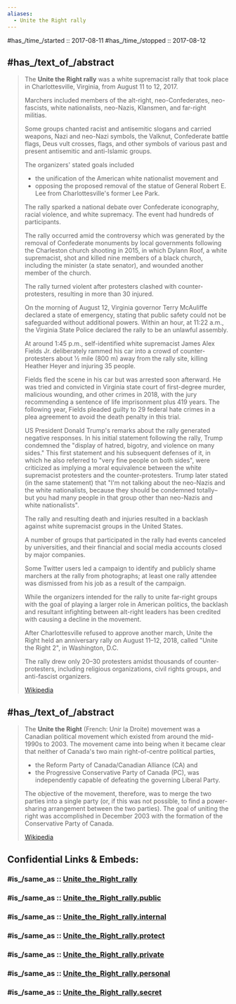 ```yaml
---
aliases:
  - Unite the Right rally
---
```


#has_/time_/started :: 2017-08-11 
#has_/time_/stopped  :: 2017-08-12 


## #has_/text_of_/abstract 

> The **Unite the Right rally** was a white supremacist rally 
> that took place in Charlottesville, Virginia, from August 11 to 12, 2017. 
> 
> Marchers included members of the alt-right, neo-Confederates, 
> neo-fascists, white nationalists, neo-Nazis, Klansmen, and far-right militias. 
> 
> Some groups chanted racist and antisemitic slogans and carried weapons, 
> Nazi and neo-Nazi symbols, the Valknut, Confederate battle flags, Deus vult crosses, flags, 
> and other symbols of various past and present antisemitic and anti-Islamic groups. 
> 
> The organizers' stated goals included 
> - the unification of the American white nationalist movement and 
> - opposing the proposed removal of the statue of General Robert E. Lee 
>   from Charlottesville's former Lee Park. 
> 
> The rally sparked a national debate over Confederate iconography, racial violence, 
> and white supremacy. The event had hundreds of participants. 
>
> The rally occurred amid the controversy which was 
> generated by the removal of Confederate monuments by local governments 
> following the Charleston church shooting in 2015, 
> in which Dylann Roof, a white supremacist, shot and killed nine members of a black church, 
> including the minister (a state senator), and wounded another member of the church. 
> 
> The rally turned violent after protesters clashed with counter-protesters, 
> resulting in more than 30 injured. 
> 
> On the morning of August 12, Virginia governor Terry McAuliffe declared a state of emergency, 
> stating that public safety could not be safeguarded without additional powers. 
> Within an hour, at 11:22 a.m., 
> the Virginia State Police declared the rally to be an unlawful assembly. 
> 
> At around 1:45 p.m., self-identified white supremacist James Alex Fields Jr. 
> deliberately rammed his car into a crowd of counter-protesters 
> about 1⁄2 mile (800 m) away from the rally site, killing Heather Heyer and injuring 35 people. 
> 
> Fields fled the scene in his car but was arrested soon afterward. 
> He was tried and convicted in Virginia state court of first-degree murder, malicious wounding, 
> and other crimes in 2018, with the jury recommending 
> a sentence of life imprisonment plus 419 years. 
> The following year, Fields pleaded guilty to 29 federal hate crimes in a plea agreement 
> to avoid the death penalty in this trial.
>
> US President Donald Trump's remarks about the rally generated negative responses. 
> In his initial statement following the rally, 
> Trump condemned the "display of hatred, bigotry, and violence on many sides." 
> This first statement and his subsequent defenses of it, 
> in which he also referred to "very fine people on both sides", 
> were criticized as implying a moral equivalence 
> between the white supremacist protesters and the counter-protesters. 
> Trump later stated (in the same statement) 
> that "I'm not talking about the neo-Nazis and the white nationalists, 
> because they should be condemned totally–
> but you had many people in that group other than neo-Nazis and white nationalists".
>
> The rally and resulting death and injuries 
> resulted in a backlash against white supremacist groups in the United States. 
> 
> A number of groups that participated in the rally had events canceled by universities, 
> and their financial and social media accounts closed by major companies. 
> 
> Some Twitter users led a campaign to identify 
> and publicly shame marchers at the rally from photographs; 
> at least one rally attendee was dismissed from his job as a result of the campaign. 
> 
> While the organizers intended for the rally to unite far-right groups 
> with the goal of playing a larger role in American politics, 
> the backlash and resultant infighting between alt-right leaders 
> has been credited with causing a decline in the movement.
>
> After Charlottesville refused to approve another march, 
> Unite the Right held an anniversary rally on August 11–12, 2018, 
> called "Unite the Right 2", in Washington, D.C. 
> 
> The rally drew only 20–30 protesters amidst thousands of counter-protesters, 
> including religious organizations, civil rights groups, and anti-fascist organizers.
>
> [Wikipedia](https://en.wikipedia.org/wiki/Unite%20the%20Right%20rally)




## #has_/text_of_/abstract 

> The **Unite the Right** (French: Unir la Droite) movement 
> was a Canadian political movement which existed from around the mid-1990s to 2003. 
> The movement came into being when it became clear that 
> neither of Canada's two main right-of-centre political parties, 
> - the Reform Party of Canada/Canadian Alliance (CA) and 
> - the Progressive Conservative Party of Canada (PC), 
> was independently capable of defeating the governing Liberal Party. 
> 
> The objective of the movement, therefore, was to merge the two parties into a single party 
> (or, if this was not possible, to find a power-sharing arrangement between the two parties). 
> The goal of uniting the right was accomplished in December 2003 
> with the formation of the Conservative Party of Canada.
>
> [Wikipedia](https://en.wikipedia.org/wiki/Unite%20the%20Right%20(Canada))


## Confidential Links & Embeds: 

### #is_/same_as :: [Unite_the_Right_rally](/_Standards/bio/Society/Ideology/Political_Ideology/Fascism/Unite_the_Right_rally.md) 

### #is_/same_as :: [Unite_the_Right_rally.public](/_public/bio/Society/Ideology/Political_Ideology/Fascism/Unite_the_Right_rally.public.md) 

### #is_/same_as :: [Unite_the_Right_rally.internal](/_internal/bio/Society/Ideology/Political_Ideology/Fascism/Unite_the_Right_rally.internal.md) 

### #is_/same_as :: [Unite_the_Right_rally.protect](/_protect/bio/Society/Ideology/Political_Ideology/Fascism/Unite_the_Right_rally.protect.md) 

### #is_/same_as :: [Unite_the_Right_rally.private](/_private/bio/Society/Ideology/Political_Ideology/Fascism/Unite_the_Right_rally.private.md) 

### #is_/same_as :: [Unite_the_Right_rally.personal](/_personal/bio/Society/Ideology/Political_Ideology/Fascism/Unite_the_Right_rally.personal.md) 

### #is_/same_as :: [Unite_the_Right_rally.secret](/_secret/bio/Society/Ideology/Political_Ideology/Fascism/Unite_the_Right_rally.secret.md)

